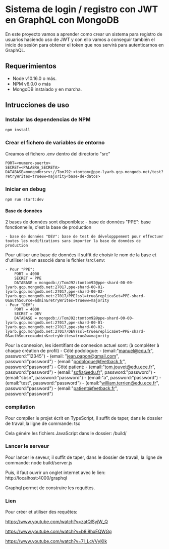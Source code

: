 # Sistema de login / registro con JWT en GraphQL con MongoDB

En este proyecto vamos a aprender como crear un sistema para registro de usuarios haciendo uso de JWT y con ello vamos a conseguir también el inicio de sesión para obtener el token que nos servirá para autenticarnos en GraphQL.

## Requerimientos

* Node v10.16.0 o más.
* NPM v6.0.0 o más
* MongoDB instalado y en marcha.

## Intrucciones de uso

### Instalar las dependencias de NPM
```npm install```

### Crear el fichero de variables de entorno
Creamos el fichero .env dentro del directorio "src"
```
PORT=<numero-puerto>
SECRET=<PALABRA_SECRETA>
DATABASE=mongodb+srv://TomJ92:<tomtom>@ppe-lyarb.gcp.mongodb.net/test?retryWrites=true&w=majority<base-de-datos>
```

### Iniciar en debug
```npm run start:dev```


#### Base de données
2 bases de données sont disponibles:
    - base de données "PPE": base fonctionnelle, c'est la base de production

    - base de données "DEV": base de test de développpement pour effectuer toutes les modifications sans importer la base de données de production

Pour utiliser une base de données il suffit de choisir le nom de la base et d'utiliser le lien associé dans le fichier /src/.env:

    - Pour "PPE": 
        PORT = 4000
        SECRET = PPE
        DATABASE = mongodb://TomJ92:tomtom92@ppe-shard-00-00-lyarb.gcp.mongodb.net:27017,ppe-shard-00-01-lyarb.gcp.mongodb.net:27017,ppe-shard-00-02-lyarb.gcp.mongodb.net:27017/PPE?ssl=true&replicaSet=PPE-shard-0&authSource=admin&retryWrites=true&w=majority
    - Pour "DEV":
        PORT = 4000
        SECRET = DEV
        DATABASE = mongodb://TomJ92:tomtom92@ppe-shard-00-00-lyarb.gcp.mongodb.net:27017,ppe-shard-00-01-lyarb.gcp.mongodb.net:27017,ppe-shard-00-02-lyarb.gcp.mongodb.net:27017/DEV?ssl=true&replicaSet=PPE-shard-0&authSource=admin&retryWrites=true&w=majority

Pour la connexion, les identifiant de connexion actuel sont: (à compléter à chaque création de profil)
    - Côté podologue:
        - (email:"manuel@edu.fr", password:"12345")
        - (email: "jean.papon@gmail.com", password:"password")
        - (email:"podologue@feetback.fr", password:"password")
    - Côté patient:
        - (email:"tom.jouvet@edu.ece.fr", password:"password")
        - (email:"sofia@edu.fr", password:"password")
        - (email:"sbsn", password:"password")
        - (email:"a", password:"password")
        - (email:"test", password:"password")
        - (email:"william.terrien@edu.ece.fr", password:"password")
        - (email:"patient@feetback.fr", password:"password")

### compilation
Pour compiler le projet écrit en TypeScript, il suffit de taper, dans le dossier de travail,la ligne de commande:
tsc

Cela génére les fichiers JavaScript dans le dossier: /build/

### Lancer le serveur
Pour lancer le seveur, il suffit de taper, dans le dossier de travail, la ligne de commande:
node build/server.js

Puis, il faut ouvrir un onglet internet avec le lien:
http://localhost:4000/graphql

Graphql permet de construire les requêtes.

### Lien
Pour créer et utiliser des requêtes:

https://www.youtube.com/watch?v=zatQlSyjW_Q

https://www.youtube.com/watch?v=b8i8hxEQWGg

https://www.youtube.com/watch?v=7I_LcVVyKIk

